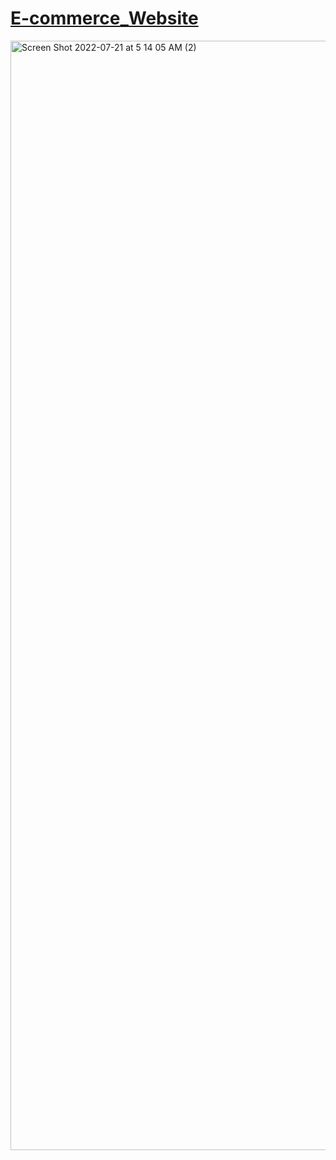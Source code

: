 # [E-commerce_Website](http://143.198.138.147/index.html)

<img width="1775" alt="Screen Shot 2022-07-21 at 5 14 05 AM (2)" src="https://user-images.githubusercontent.com/106895247/180211420-a70fe2a7-b240-4777-9a53-d6e03536c751.png">
